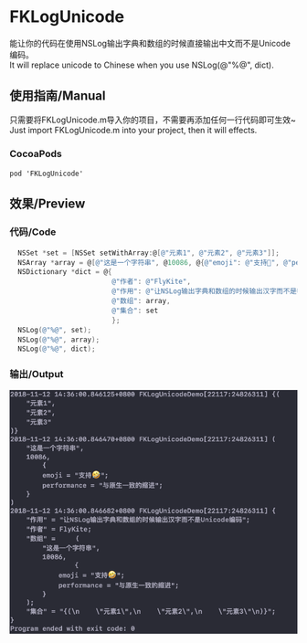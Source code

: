 # FKLogUnicode
能让你的代码在使用NSLog输出字典和数组的时候直接输出中文而不是Unicode编码。  
It will replace unicode to Chinese when you use NSLog(@"%@", dict).

## 使用指南/Manual
只需要将FKLogUnicode.m导入你的项目，不需要再添加任何一行代码即可生效~  
Just import FKLogUnicode.m into your project, then it will effects.  

### CocoaPods
```
pod 'FKLogUnicode'
```

## 效果/Preview
### 代码/Code
```Objective-C
  NSSet *set = [NSSet setWithArray:@[@"元素1", @"元素2", @"元素3"]];
  NSArray *array = @[@"这是一个字符串", @10086, @{@"emoji": @"支持🤣", @"performance": @"与原生一致的缩进"}];
  NSDictionary *dict = @{
                         @"作者": @"FlyKite",
                         @"作用": @"让NSLog输出字典和数组的时候输出汉字而不是Unicode编码",
                         @"数组": array,
                         @"集合": set
                         };
  NSLog(@"%@", set);
  NSLog(@"%@", array);
  NSLog(@"%@", dict);
```
### 输出/Output  
![Preview](https://raw.githubusercontent.com/FlyKite/FKLogUnicode/master/preview_set.png)
